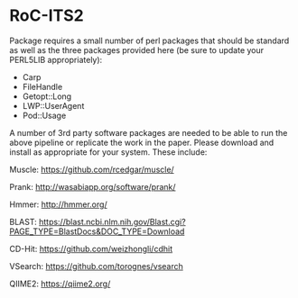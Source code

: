 # RoC-ITS2

Package requires a small number of perl packages that should be standard as well as the three packages provided here (be sure to update your PERL5LIB appropriately):<br>
* Carp<br>
* FileHandle<br>
* Getopt::Long<br>
* LWP::UserAgent<br>
* Pod::Usage<br>

A number of 3rd party software packages are needed to be able to run the above pipeline or replicate the work in the paper.
Please download and install as appropriate for your system. These include:

Muscle:
https://github.com/rcedgar/muscle/

Prank:
http://wasabiapp.org/software/prank/

Hmmer:
http://hmmer.org/

BLAST:
https://blast.ncbi.nlm.nih.gov/Blast.cgi?PAGE_TYPE=BlastDocs&DOC_TYPE=Download

CD-Hit:
https://github.com/weizhongli/cdhit

VSearch:
https://github.com/torognes/vsearch

QIIME2:
https://qiime2.org/
